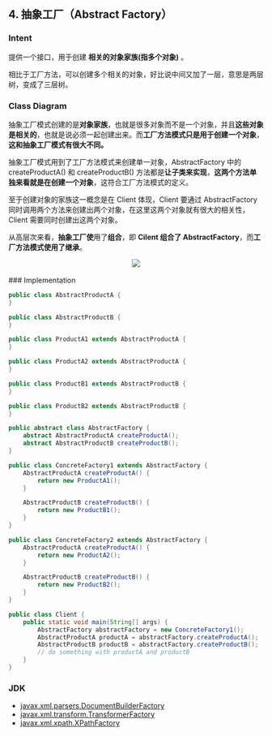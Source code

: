 ## 4. 抽象工厂（Abstract Factory）

### Intent

提供一个接口，用于创建 **相关的对象家族(指多个对象)** 。

相比于工厂方法，可以创建多个相关的对象，好比说中间又加了一层，意思是两层树，变成了三层树。

### Class Diagram

抽象工厂模式创建的是**对象家族**，也就是很多对象而不是一个对象，并且**这些对象是相关的**，也就是说必须一起创建出来。而**工厂方法模式只是用于创建一个对象**，**这和抽象工厂模式有很大不同。**

抽象工厂模式用到了工厂方法模式来创建单一对象，AbstractFactory 中的 createProductA() 和 createProductB() 方法都是**让子类来实现**，**这两个方法单独来看就是在创建一个对象**，这符合工厂方法模式的定义。

至于创建对象的家族这一概念是在 Client 体现，Client 要通过 AbstractFactory 同时调用两个方法来创建出两个对象，在这里这两个对象就有很大的相关性，Client 需要同时创建出这两个对象。

从高层次来看，**抽象工厂使**用了**组合**，即 **Cilent 组合了 AbstractFactory**，而**工厂方法模式使用了继承**。

<div align="center"> <img src="https://cs-notes-1256109796.cos.ap-guangzhou.myqcloud.com/e2190c36-8b27-4690-bde5-9911020a1294.png"/> </div><br>
### Implementation

```java
public class AbstractProductA {
}
```

```java
public class AbstractProductB {
}
```

```java
public class ProductA1 extends AbstractProductA {
}
```

```java
public class ProductA2 extends AbstractProductA {
}
```

```java
public class ProductB1 extends AbstractProductB {
}
```

```java
public class ProductB2 extends AbstractProductB {
}
```

```java
public abstract class AbstractFactory {
    abstract AbstractProductA createProductA();
    abstract AbstractProductB createProductB();
}
```

```java
public class ConcreteFactory1 extends AbstractFactory {
    AbstractProductA createProductA() {
        return new ProductA1();
    }

    AbstractProductB createProductB() {
        return new ProductB1();
    }
}
```

```java
public class ConcreteFactory2 extends AbstractFactory {
    AbstractProductA createProductA() {
        return new ProductA2();
    }

    AbstractProductB createProductB() {
        return new ProductB2();
    }
}
```

```java
public class Client {
    public static void main(String[] args) {
        AbstractFactory abstractFactory = new ConcreteFactory1();
        AbstractProductA productA = abstractFactory.createProductA();
        AbstractProductB productB = abstractFactory.createProductB();
        // do something with productA and productB
    }
}
```

### JDK

- [javax.xml.parsers.DocumentBuilderFactory](http://docs.oracle.com/javase/8/docs/api/javax/xml/parsers/DocumentBuilderFactory.html)
- [javax.xml.transform.TransformerFactory](http://docs.oracle.com/javase/8/docs/api/javax/xml/transform/TransformerFactory.html#newInstance--)
- [javax.xml.xpath.XPathFactory](http://docs.oracle.com/javase/8/docs/api/javax/xml/xpath/XPathFactory.html#newInstance--)
